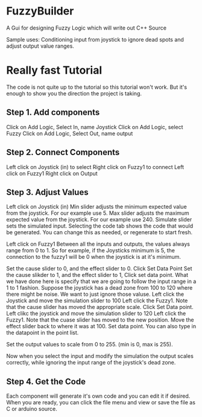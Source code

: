 FuzzyBuilder
============

A Gui for designing Fuzzy Logic which will write out C++ Source

Sample uses:
Conditioning input from joystick to ignore dead spots and adjust output value ranges.

Really fast Tutorial
====================

The code is not quite up to the tutorial so this tutorial won't work. But it's enough to show you the direction the project is taking.

Step 1. Add components
----------------------
Click on Add Logic, Select In, name Joystick
Click on Add Logic, select Fuzzy
Click on Add Logic, Select Out, name output

Step 2. Connect Components
--------------------------
Left click on Joystick (in) to select
Right click on Fuzzy1 to connect
Left click on Fuzzy1
Right click on Output

Step 3. Adjust Values
---------------------
Left click on Joystick (in)
Min slider adjusts the minimum expected value from the joystick. For our example use 5. 
Max slider adjusts the maximum expected value from the joystick. For our example use 240.
Simulate slider sets the simulated input.
Selecting the code tab shows the code that would be generated. You can change this as needed, or regenerate to start fresh.

Left click on Fuzzy1
Between all the inputs and outputs, the values always range from 0 to 1. 
So for example, if the Joysticks minimum is 5, the connection to the fuzzy1 will be 0 when the joystick is at it's minimum.

Set the cause slider to 0, and the effect slider to 0. Click Set Data Point
Set the cause slikder to 1, and the effect slider to 1, Click set data point.  What we have done here is specify that we are going to follow the input range in a 1 to 1 fashion. 
Suppose the joystick has a dead zone from 100 to 120 where there might be noise. We want to just ignore those valuse. 
Left click the Joystick and move the simulation slider to 100
Left click the Fuzzy1. Note that the cause slider has moved the appropriate scale. Click Set Data point.
Left clikc the joystick and move the simulation slider to 120
Left click the Fuzzy1. Note that the cuase slider has moved to the new position. Move the effect slider back to where it was at 100. Set data point. You can also type in the datapoint in the point list.

Set the output values to scale from 0 to 255. (min is 0, max is 255). 

Now when you select the input and modify the simulation the output scales correctly, while ignoring the input range of the joystick's dead zone.

Step 4. Get the Code
--------------------
Each component will generate it's own code and you can edit it if desired.
When you are ready, you can click the file menu and view or save the file as C or arduino source.



